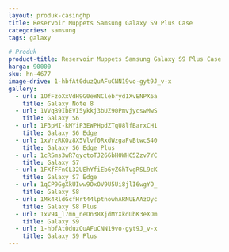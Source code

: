 ```yaml
---
layout: produk-casinghp
title: Reservoir Muppets Samsung Galaxy S9 Plus Case
categories: samsung
tags: galaxy

# Produk
product-title: Reservoir Muppets Samsung Galaxy S9 Plus Case
harga: 90000
sku: hn-4677
image-drive: 1-hbfAt0duzQuAFuCNN19vo-gyt9J_v-x
gallery:
  - url: 1OfFzoXxVdH9G0eWNClebryd1XvENPX6a
    title: Galaxy Note 8
  - url: 1VVqB9IbEVI5ykkj3bUZ90PmvjycswMwS
    title: Galaxy S6
  - url: 1F3pMI-kMYiP3EWPHpdZTqU8lfBarxCH1
    title: Galaxy S6 Edge
  - url: 1xVrzRKOz8X5Vlvf0RxdWzgaFvBtwcS40
    title: Galaxy S6 Edge Plus
  - url: 1cRSms3wR7qyctoTJ266bH0WHC5Zzv7YC
    title: Galaxy S7
  - url: 1FXfFFnCL32UEhYfiEb6yZGhTvgRSL9cK
    title: Galaxy S7 Edge
  - url: 1qCP9GgXkUIww9OxOV9U5Ui8jlI6wgYO_
    title: Galaxy S8
  - url: 1Mk4RldGcfHrt44lptnowhARNUEAAzOyc
    title: Galaxy S8 Plus
  - url: 1xV94_l7mn_neOn38XjdMYXkdUbK3eXOm
    title: Galaxy S9
  - url: 1-hbfAt0duzQuAFuCNN19vo-gyt9J_v-x
    title: Galaxy S9 Plus
---
```

